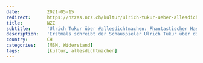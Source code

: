 ```yaml
---
date:          2021-05-15
redirect:      https://nzzas.nzz.ch/kultur/ulrich-tukur-ueber-allesdichtmachen-phantastischer-hass-ld.1625262
title:         NZZ
subtitle:      'Ulrich Tukur über #allesdichtmachen: Phantastischer Hass'
description:   'Erstmals schreibt der Schauspieler Ulrich Tukur über die Konsequenzen, welche die Aktion  #allesdichtmachen für ihn und die Gesellschaft hatte. Eine Kurzgeschichte.'
country:       CH
categories:    [MSM, Widerstand]
tags:          [kultur, allesdichtmachen]
---
```

